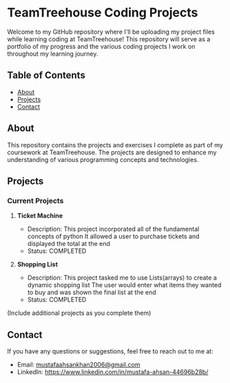 # TeamTreehouse Coding Projects

Welcome to my GitHub repository where I'll be uploading my project files while learning coding at TeamTreehouse! This repository will serve as a portfolio of my progress and the various coding projects I work on throughout my learning journey.

## Table of Contents

- [About](#about)
- [Projects](#projects)
- [Contact](#contact)

## About

This repository contains the projects and exercises I complete as part of my coursework at TeamTreehouse. The projects are designed to enhance my understanding of various programming concepts and technologies.

## Projects

### Current Projects

1. **Ticket Machine**
   - Description: This project incorporated all of the fundamental concepts of python
     It allowed a user to purchase tickets and displayed the total at the end
   - Status: COMPLETED

2. **Shopping List**
   - Description: This project tasked me to use Lists(arrays) to create a dynamic shopping list
     The user would enter what items they wanted to buy and was shown the final list at the end
   - Status: COMPLETED

(Include additional projects as you complete them)

## Contact
If you have any questions or suggestions, feel free to reach out to me at:
- Email: mustafaahsankhan2006@gmail.com
- LinkedIn: https://www.linkedin.com/in/mustafa-ahsan-44696b28b/
